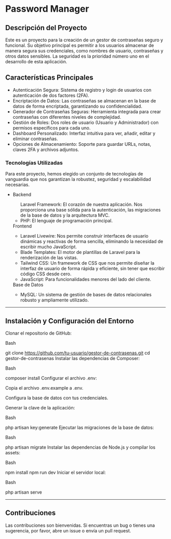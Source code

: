 # Password Manager

## Descripción del Proyecto
Este es un proyecto para la creación de un gestor de contraseñas seguro y funcional. Su objetivo principal es permitir a los usuarios almacenar de manera segura sus credenciales, como nombres de usuario, contraseñas y otros datos sensibles. La seguridad es la prioridad número uno en el desarrollo de esta aplicación.

## Características Principales
<ul>
<li>Autenticación Segura: Sistema de registro y login de usuarios con autenticación de dos factores (2FA).</li>

<li>Encriptación de Datos: Las contraseñas se almacenan en la base de datos de forma encriptada, garantizando su confidencialidad.</li>

<li>Generador de Contraseñas Seguras: Herramienta integrada para crear contraseñas con diferentes niveles de complejidad.</li>

<li>Gestión de Roles: Dos roles de usuario (Usuario y Administrador) con permisos específicos para cada uno.</li>

<li>Dashboard Personalizado: Interfaz intuitiva para ver, añadir, editar y eliminar contraseñas.</li>

<li>Opciones de Almacenamiento: Soporte para guardar URLs, notas, claves 2FA y archivos adjuntos.</li>

</ul>

### Tecnologías Utilizadas
Para este proyecto, hemos elegido un conjunto de tecnologías de vanguardia que nos garantizan la robustez, seguridad y escalabilidad necesarias.
<ul>

<li>Backend</li>
<ul>
</li>Laravel Framework: El corazón de nuestra aplicación. Nos proporciona una base sólida para la autenticación, las migraciones de la base de datos y la arquitectura MVC.</li>

<li>PHP: El lenguaje de programación principal.</li>
</ul>
Frontend
<ul>
<li>Laravel Livewire: Nos permite construir interfaces de usuario dinámicas y reactivas de forma sencilla, eliminando la necesidad de escribir mucho JavaScript.</li>

<li>Blade Templates: El motor de plantillas de Laravel para la renderización de las vistas.</li>

<li>Tailwind CSS: Un framework de CSS que nos permite diseñar la interfaz de usuario de forma rápida y eficiente, sin tener que escribir código CSS desde cero.</li>

<li>JavaScript: Para funcionalidades menores del lado del cliente.</li>
</ul>
Base de Datos
<ul>
<li>MySQL: Un sistema de gestión de bases de datos relacionales robusto y ampliamente utilizado.</li>
</ul>
</ul>

<hr>

## Instalación y Configuración del Entorno
Clonar el repositorio de GitHub:

Bash

git clone https://github.com/tu-usuario/gestor-de-contrasenas.git
cd gestor-de-contrasenas
Instalar las dependencias de Composer:

Bash

composer install
Configurar el archivo .env:

Copia el archivo .env.example a .env.

Configura la base de datos con tus credenciales.

Generar la clave de la aplicación:

Bash

php artisan key:generate
Ejecutar las migraciones de la base de datos:

Bash

php artisan migrate
Instalar las dependencias de Node.js y compilar los assets:

Bash

npm install
npm run dev
Iniciar el servidor local:

Bash

php artisan serve

<hr>

## Contribuciones
Las contribuciones son bienvenidas. Si encuentras un bug o tienes una sugerencia, por favor, abre un issue o envía un pull request.

